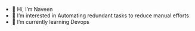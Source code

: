 - 👋 Hi, I’m Naveen
- 👀 I’m interested in Automating redundant tasks to reduce manual efforts
- 🌱 I’m currently learning Devops
